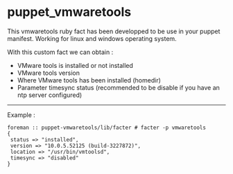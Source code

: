 ﻿# puppet_vmwaretools

This vmwaretools ruby fact has been developped to be use in your puppet manifest.
Working for linux and windows operating system.


With this custom fact we can obtain : 

 - VMware tools is installed or not installed
 - VMware tools version
 - Where VMware tools has been installed (homedir)
 - Parameter timesync status (recommended to be disable if you have an ntp server configured)
 
 
 ---
 Example :
 
 ```
 foreman :: puppet-vmwaretools/lib/facter # facter -p vmwaretools
{
  status => "installed",
  version => "10.0.5.52125 (build-3227872)",
  location => "/usr/bin/vmtoolsd",
  timesync => "disabled"
}
 ```

